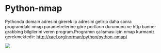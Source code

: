 Python-nmap
===========

Pythonda domain adresini girerek ip adresini getirip daha sonra programdaki nmap parametrelerine göre  portların durumunu ve http banner grabbing bilgilerini veren program.Programın çalışması için nmap kurmaniz gerekmektedir: http://xael.org/norman/python/python-nmap/

<img src="http://imageshack.com/a/img673/593/fGV1Qi.png">

